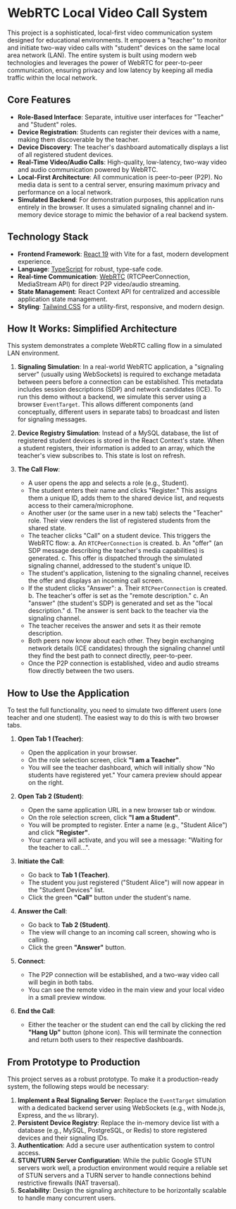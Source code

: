 # WebRTC Local Video Call System

This project is a sophisticated, local-first video communication system designed for educational environments. It empowers a "teacher" to monitor and initiate two-way video calls with "student" devices on the same local area network (LAN). The entire system is built using modern web technologies and leverages the power of WebRTC for peer-to-peer communication, ensuring privacy and low latency by keeping all media traffic within the local network.

## Core Features

- **Role-Based Interface**: Separate, intuitive user interfaces for "Teacher" and "Student" roles.
- **Device Registration**: Students can register their devices with a name, making them discoverable by the teacher.
- **Device Discovery**: The teacher's dashboard automatically displays a list of all registered student devices.
- **Real-Time Video/Audio Calls**: High-quality, low-latency, two-way video and audio communication powered by WebRTC.
- **Local-First Architecture**: All communication is peer-to-peer (P2P). No media data is sent to a central server, ensuring maximum privacy and performance on a local network.
- **Simulated Backend**: For demonstration purposes, this application runs entirely in the browser. It uses a simulated signaling channel and in-memory device storage to mimic the behavior of a real backend system.

## Technology Stack

- **Frontend Framework**: [React 19](https://react.dev/) with Vite for a fast, modern development experience.
- **Language**: [TypeScript](https://www.typescriptlang.org/) for robust, type-safe code.
- **Real-time Communication**: [WebRTC](https://webrtc.org/) (RTCPeerConnection, MediaStream API) for direct P2P video/audio streaming.
- **State Management**: React Context API for centralized and accessible application state management.
- **Styling**: [Tailwind CSS](https://tailwindcss.com/) for a utility-first, responsive, and modern design.

## How It Works: Simplified Architecture

This system demonstrates a complete WebRTC calling flow in a simulated LAN environment.

1.  **Signaling Simulation**: In a real-world WebRTC application, a "signaling server" (usually using WebSockets) is required to exchange metadata between peers before a connection can be established. This metadata includes session descriptions (SDP) and network candidates (ICE). To run this demo without a backend, we simulate this server using a browser `EventTarget`. This allows different components (and conceptually, different users in separate tabs) to broadcast and listen for signaling messages.

2.  **Device Registry Simulation**: Instead of a MySQL database, the list of registered student devices is stored in the React Context's state. When a student registers, their information is added to an array, which the teacher's view subscribes to. This state is lost on refresh.

3.  **The Call Flow**:
    - A user opens the app and selects a role (e.g., Student).
    - The student enters their name and clicks "Register." This assigns them a unique ID, adds them to the shared device list, and requests access to their camera/microphone.
    - Another user (or the same user in a new tab) selects the "Teacher" role. Their view renders the list of registered students from the shared state.
    - The teacher clicks "Call" on a student device. This triggers the WebRTC flow:
        a. An `RTCPeerConnection` is created.
        b. An "offer" (an SDP message describing the teacher's media capabilities) is generated.
        c. This offer is dispatched through the simulated signaling channel, addressed to the student's unique ID.
    - The student's application, listening to the signaling channel, receives the offer and displays an incoming call screen.
    - If the student clicks "Answer":
        a. Their `RTCPeerConnection` is created.
        b. The teacher's offer is set as the "remote description."
        c. An "answer" (the student's SDP) is generated and set as the "local description."
        d. The answer is sent back to the teacher via the signaling channel.
    - The teacher receives the answer and sets it as their remote description.
    - Both peers now know about each other. They begin exchanging network details (ICE candidates) through the signaling channel until they find the best path to connect directly, peer-to-peer.
    - Once the P2P connection is established, video and audio streams flow directly between the two users.

## How to Use the Application

To test the full functionality, you need to simulate two different users (one teacher and one student). The easiest way to do this is with two browser tabs.

1.  **Open Tab 1 (Teacher)**:
    - Open the application in your browser.
    - On the role selection screen, click **"I am a Teacher"**.
    - You will see the teacher dashboard, which will initially show "No students have registered yet." Your camera preview should appear on the right.

2.  **Open Tab 2 (Student)**:
    - Open the same application URL in a new browser tab or window.
    - On the role selection screen, click **"I am a Student"**.
    - You will be prompted to register. Enter a name (e.g., "Student Alice") and click **"Register"**.
    - Your camera will activate, and you will see a message: "Waiting for the teacher to call...".

3.  **Initiate the Call**:
    - Go back to **Tab 1 (Teacher)**.
    - The student you just registered ("Student Alice") will now appear in the "Student Devices" list.
    - Click the green **"Call"** button under the student's name.

4.  **Answer the Call**:
    - Go back to **Tab 2 (Student)**.
    - The view will change to an incoming call screen, showing who is calling.
    - Click the green **"Answer"** button.

5.  **Connect**:
    - The P2P connection will be established, and a two-way video call will begin in both tabs.
    - You can see the remote video in the main view and your local video in a small preview window.

6.  **End the Call**:
    - Either the teacher or the student can end the call by clicking the red **"Hang Up"** button (phone icon). This will terminate the connection and return both users to their respective dashboards.

## From Prototype to Production

This project serves as a robust prototype. To make it a production-ready system, the following steps would be necessary:

1.  **Implement a Real Signaling Server**: Replace the `EventTarget` simulation with a dedicated backend server using WebSockets (e.g., with Node.js, Express, and the `ws` library).
2.  **Persistent Device Registry**: Replace the in-memory device list with a database (e.g., MySQL, PostgreSQL, or Redis) to store registered devices and their signaling IDs.
3.  **Authentication**: Add a secure user authentication system to control access.
4.  **STUN/TURN Server Configuration**: While the public Google STUN servers work well, a production environment would require a reliable set of STUN servers and a TURN server to handle connections behind restrictive firewalls (NAT traversal).
5.  **Scalability**: Design the signaling architecture to be horizontally scalable to handle many concurrent users.
